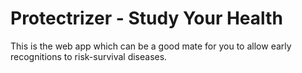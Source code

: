 # Protectrizer - Study Your Health

This is the web app which can be a good mate for you to allow early recognitions to risk-survival diseases. 
